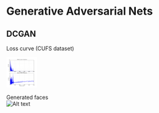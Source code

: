 # Generative Adversarial Nets

DCGAN        
-----
Loss curve (CUFS dataset)      
<p align="left">
  <img src = "./dcgan_res/cufs_curve/loss_curve.png?raw=true" width="80" height="80">
</p>

Generated faces         
![Alt text](./dcgan_res/cufs_samples/samples.gif)
